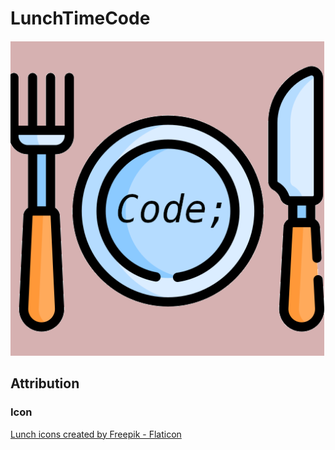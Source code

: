 # LunchTimeCode

![](https://github.com/LunchTimeCode/.github/blob/d397e10841833b7ec92874d109a5236b2a97dadd/lunchtimeicon.png)


## Attribution

### Icon
<a href="https://www.flaticon.com/free-icons/lunch" title="lunch icons">Lunch icons created by Freepik - Flaticon</a>
